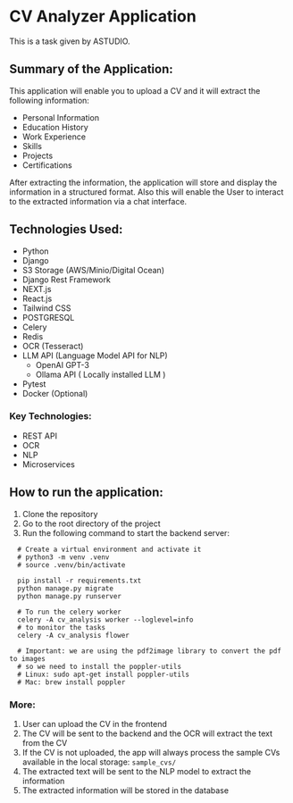 # CV Analyzer Application

This is a task given by ASTUDIO.

## Summary of the Application:
This application will enable you to upload a CV and it will extract the following information:
- Personal Information
- Education History
- Work Experience
- Skills
- Projects
- Certifications

After extracting the information, the application will store and display the information in a structured format.
Also this will enable the User to interact to the extracted information via a chat interface.

## Technologies Used:
- Python
- Django
- S3 Storage (AWS/Minio/Digital Ocean)
- Django Rest Framework
- NEXT.js
- React.js
- Tailwind CSS
- POSTGRESQL
- Celery
- Redis
- OCR (Tesseract)
- LLM API (Language Model API for NLP)
  - OpenAI GPT-3
  - Ollama API ( Locally installed LLM )
- Pytest
- Docker (Optional)

### Key Technologies:
  - REST API
  - OCR
  - NLP
  - Microservices



## How to run the application:
1. Clone the repository
2. Go to the root directory of the project
3. Run the following command to start the backend server:
```
  # Create a virtual environment and activate it
  # python3 -m venv .venv
  # source .venv/bin/activate

  pip install -r requirements.txt
  python manage.py migrate
  python manage.py runserver

  # To run the celery worker
  celery -A cv_analysis worker --loglevel=info
  # to monitor the tasks
  celery -A cv_analysis flower

  # Important: we are using the pdf2image library to convert the pdf to images
  # so we need to install the poppler-utils
  # Linux: sudo apt-get install poppler-utils
  # Mac: brew install poppler

```

### More:

1. User can upload the CV in the frontend
2. The CV will be sent to the backend and the OCR will extract the text from the CV
3. If the CV is not uploaded, the app will always process the sample CVs available in the local storage: `sample_cvs/`
4. The extracted text will be sent to the NLP model to extract the information
5. The extracted information will be stored in the database
